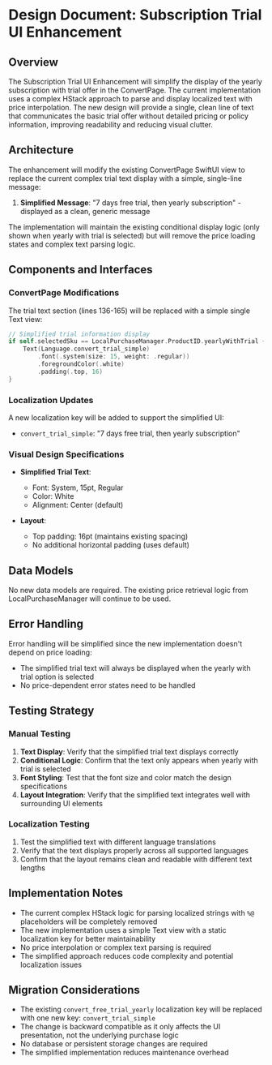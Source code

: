 # Design Document: Subscription Trial UI Enhancement

## Overview

The Subscription Trial UI Enhancement will simplify the display of the yearly subscription with trial offer in the ConvertPage. The current implementation uses a complex HStack approach to parse and display localized text with price interpolation. The new design will provide a single, clean line of text that communicates the basic trial offer without detailed pricing or policy information, improving readability and reducing visual clutter.

## Architecture

The enhancement will modify the existing ConvertPage SwiftUI view to replace the current complex trial text display with a simple, single-line message:

1. **Simplified Message**: "7 days free trial, then yearly subscription" - displayed as a clean, generic message

The implementation will maintain the existing conditional display logic (only shown when yearly with trial is selected) but will remove the price loading states and complex text parsing logic.

## Components and Interfaces

### ConvertPage Modifications

The trial text section (lines 136-165) will be replaced with a simple single Text view:

```swift
// Simplified trial information display
if self.selectedSku == LocalPurchaseManager.ProductID.yearlyWithTrial {
    Text(Language.convert_trial_simple)
        .font(.system(size: 15, weight: .regular))
        .foregroundColor(.white)
        .padding(.top, 16)
}
```

### Localization Updates

A new localization key will be added to support the simplified UI:

- `convert_trial_simple`: "7 days free trial, then yearly subscription"

### Visual Design Specifications

- **Simplified Trial Text**: 
  - Font: System, 15pt, Regular
  - Color: White
  - Alignment: Center (default)

- **Layout**:
  - Top padding: 16pt (maintains existing spacing)
  - No additional horizontal padding (uses default)

## Data Models

No new data models are required. The existing price retrieval logic from LocalPurchaseManager will continue to be used.

## Error Handling

Error handling will be simplified since the new implementation doesn't depend on price loading:
- The simplified trial text will always be displayed when the yearly with trial option is selected
- No price-dependent error states need to be handled

## Testing Strategy

### Manual Testing
1. **Text Display**: Verify that the simplified trial text displays correctly
2. **Conditional Logic**: Confirm that the text only appears when yearly with trial is selected
3. **Font Styling**: Test that the font size and color match the design specifications
4. **Layout Integration**: Verify that the simplified text integrates well with surrounding UI elements

### Localization Testing
1. Test the simplified text with different language translations
2. Verify that the text displays properly across all supported languages
3. Confirm that the layout remains clean and readable with different text lengths

## Implementation Notes

- The current complex HStack logic for parsing localized strings with `%@` placeholders will be completely removed
- The new implementation uses a simple Text view with a static localization key for better maintainability
- No price interpolation or complex text parsing is required
- The simplified approach reduces code complexity and potential localization issues

## Migration Considerations

- The existing `convert_free_trial_yearly` localization key will be replaced with one new key: `convert_trial_simple`
- The change is backward compatible as it only affects the UI presentation, not the underlying purchase logic
- No database or persistent storage changes are required
- The simplified implementation reduces maintenance overhead